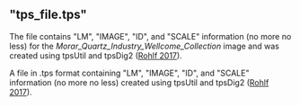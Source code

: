 
## "tps_file.tps"

The file contains "LM", "IMAGE", "ID", and "SCALE" information (no more no less) for the *Morar_Quartz_Industry_Wellcome_Collection* image and was created using tpsUtil and tpsDig2 ([Rohlf 2017](http://www.sbmorphometrics.org/)).

A file in .tps format containing "LM", "IMAGE", "ID", and "SCALE" information (no more no less) created using tpsUtil and tpsDig2 ([Rohlf 2017](http://www.sbmorphometrics.org/)).

